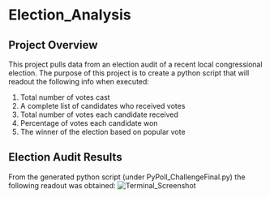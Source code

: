 # Election_Analysis

## Project Overview
This project pulls data from an election audit of a recent local congressional election. The purpose of this project is to create a python script that will readout the following info when executed: 
1. Total number of votes cast
2. A complete list of candidates who received votes
3. Total number of votes each candidate received
4. Percentage of votes each candidate won
5. The winner of the election based on popular vote

## Election Audit Results 
From the generated python script (under PyPoll_ChallengeFinal.py) the following readout was obtained: 
![Terminal_Screenshot](/Users/nassimnatalieataii/Desktop/Terminal_Screenshot.png)
